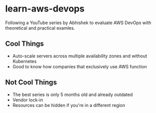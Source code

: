 # learn-aws-devops

Following a YouTube series by Abhishek to evaluate AWS DevOps with theoretical and practical examles.

## Cool Things

- Auto-scale servers across multiple availability zones and without Kubernetes
- Good to know how companies that exclusively use AWS function

## Not Cool Things

- The best series is only 5 months old and already outdated
- Vendor lock-in
- Resources can be hidden if you're in a different region
